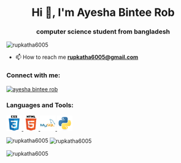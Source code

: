 
<h1 align="center">Hi 👋, I'm Ayesha Bintee Rob</h1>
<h3 align="center">computer science student from bangladesh</h3>

<p align="left"> <img src="https://komarev.com/ghpvc/?username=rupkatha6005&label=Profile%20views&color=0e75b6&style=flat" alt="rupkatha6005" /> </p>

- 📫 How to reach me **rupkatha6005@gmail.com**

<h3 align="left">Connect with me:</h3>
<p align="left">
<a href="https://linkedin.com/in/ayesha bintee rob" target="blank"><img align="center" src="https://raw.githubusercontent.com/rahuldkjain/github-profile-readme-generator/master/src/images/icons/Social/linked-in-alt.svg" alt="ayesha bintee rob" height="30" width="40" /></a>
</p>

<h3 align="left">Languages and Tools:</h3>
<p align="left"> <a href="https://www.w3schools.com/css/" target="_blank" rel="noreferrer"> <img src="https://raw.githubusercontent.com/devicons/devicon/master/icons/css3/css3-original-wordmark.svg" alt="css3" width="40" height="40"/> </a> <a href="https://www.w3.org/html/" target="_blank" rel="noreferrer"> <img src="https://raw.githubusercontent.com/devicons/devicon/master/icons/html5/html5-original-wordmark.svg" alt="html5" width="40" height="40"/> </a> <a href="https://www.mysql.com/" target="_blank" rel="noreferrer"> <img src="https://raw.githubusercontent.com/devicons/devicon/master/icons/mysql/mysql-original-wordmark.svg" alt="mysql" width="40" height="40"/> </a> <a href="https://www.python.org" target="_blank" rel="noreferrer"> <img src="https://raw.githubusercontent.com/devicons/devicon/master/icons/python/python-original.svg" alt="python" width="40" height="40"/> </a> </p>

<p><img align="left" src="https://github-readme-stats.vercel.app/api/top-langs?username=rupkatha6005&show_icons=true&locale=en&layout=compact" alt="rupkatha6005" /></p>

<p>&nbsp;<img align="center" src="https://github-readme-stats.vercel.app/api?username=rupkatha6005&show_icons=true&locale=en" alt="rupkatha6005" /></p>

<p><img align="center" src="https://github-readme-streak-stats.herokuapp.com/?user=rupkatha6005&" alt="rupkatha6005" /></p>

<!--
**rupkatha6005/rupkatha6005** is a ✨ _special_ ✨ repository because its `README.md` (this file) appears on your GitHub profile.

Here are some ideas to get you started:

- 🔭 I’m currently working on ...
- 🌱 I’m currently learning ...
- 👯 I’m looking to collaborate on ...
- 🤔 I’m looking for help with ...
- 💬 Ask me about ...
- 📫 How to reach me: ...
- 😄 Pronouns: ...
- ⚡ Fun fact: ...
-->
